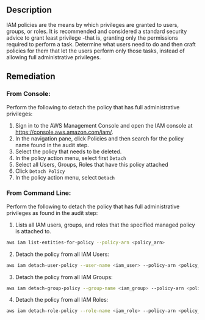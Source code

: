 ## Description

IAM policies are the means by which privileges are granted to users, groups, or roles. It is recommended and considered a standard security advice to grant least privilege -that is, granting only the permissions required to perform a task. Determine what users need to do and then craft policies for them that let the users perform only those tasks, instead of allowing full administrative privileges.

## Remediation

### From Console:

Perform the following to detach the policy that has full administrative privileges:

1. Sign in to the AWS Management Console and open the IAM console at https://console.aws.amazon.com/iam/.
2. In the navigation pane, click Policies and then search for the policy name found in the audit step.
3. Select the policy that needs to be deleted.
4. In the policy action menu, select first `Detach`
5. Select all Users, Groups, Roles that have this policy attached
6. Click `Detach Policy`
7. In the policy action menu, select `Detach`

### From Command Line:

Perform the following to detach the policy that has full administrative privileges as found in the audit step:

1. Lists all IAM users, groups, and roles that the specified managed policy is attached to.

```bash
aws iam list-entities-for-policy --policy-arn <policy_arn>
```

2. Detach the policy from all IAM Users:

```bash
aws iam detach-user-policy --user-name <iam_user> --policy-arn <policy_arn>
```

3. Detach the policy from all IAM Groups:

```bash
aws iam detach-group-policy --group-name <iam_group> --policy-arn <policy_arn>
```

4. Detach the policy from all IAM Roles:

```bash
aws iam detach-role-policy --role-name <iam_role> --policy-arn <policy_arn>
```
